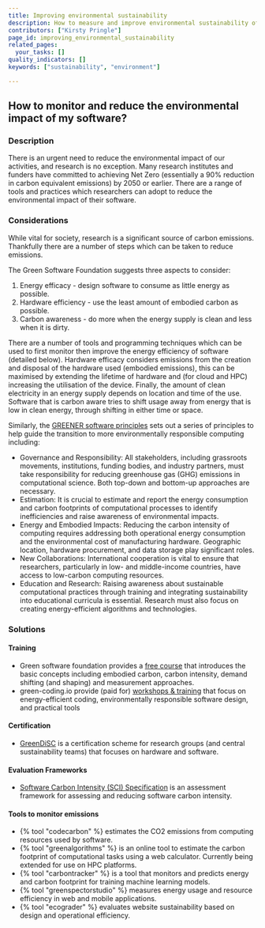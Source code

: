 ```yaml
---
title: Improving environmental sustainability
description: How to measure and improve environmental sustainability of software?
contributors: ["Kirsty Pringle"]
page_id: improving_environmental_sustainability
related_pages:
  your_tasks: []
quality_indicators: []
keywords: ["sustainability", "environment"]

---
```


## How to monitor and reduce the environmental impact of my software?

### Description

There is an urgent need to reduce the environmental impact of our activities, and research is no exception.
Many research institutes and funders have committed to achieving Net Zero (essentially a 90% reduction in carbon equivalent emissions) by 2050 or earlier.
There are a range of tools and practices which researchers can adopt to reduce the environmental impact of their software.

### Considerations

While vital for society, research is a significant source of carbon emissions.
Thankfully there are a number of steps which can be taken to reduce emissions.

The Green Software Foundation suggests three aspects to consider:

1. Energy efficacy - design software to consume as little energy as possible.
2. Hardware efficiency - use the least amount of embodied carbon as possible.
3. Carbon awareness - do more when the energy supply is clean and less when it is dirty.

There are a number of tools and programming techniques which can be used to first monitor then improve the energy efficiency of software (detailed below).
Hardware efficacy considers emissions from the creation and disposal of the hardware used (embodied emissions), this can be maximised by extending the lifetime of hardware and (for cloud and HPC) increasing the utilisation of the device.
Finally, the amount of clean electricity in an energy supply depends on location and time of the use.
Software that is carbon aware tries to shift usage away from energy that is low in clean energy, through shifting in either time or space.

Similarly, the [GREENER software principles](https://www.nature.com/articles/s43588-023-00461-y) sets out a series of principles to help guide the  transition to more environmentally responsible computing including:

* Governance and Responsibility: All stakeholders, including grassroots movements, institutions, funding bodies, and industry partners, must take responsibility for reducing greenhouse gas (GHG) emissions in computational science. Both top-down and bottom-up approaches are necessary.
* Estimation: It is crucial to estimate and report the energy consumption and carbon footprints of computational processes to identify inefficiencies and raise awareness of environmental impacts.
* Energy and Embodied Impacts: Reducing the carbon intensity of computing requires addressing both operational energy consumption and the environmental cost of manufacturing hardware. Geographic location, hardware procurement, and data storage play significant roles.
* New Collaborations: International cooperation is vital to ensure that researchers, particularly in low- and middle-income countries, have access to low-carbon computing resources.
* Education and Research: Raising awareness about sustainable computational practices through training and integrating sustainability into educational curricula is essential. Research must also focus on creating energy-efficient algorithms and technologies.


### Solutions

#### Training

* Green software foundation provides a [free course](https://learn.greensoftware.foundation/introduction) that introduces the basic concepts including embodied carbon, carbon intensity, demand shifting (and shaping) and measurement approaches.
* green-coding.io provide (paid for) [workshops & training](https://www.green-coding.io/services/workshops-and-trainings) that focus on energy-efficient coding, environmentally responsible software design, and practical tools 

#### Certification

* [GreenDiSC](https://www.software.ac.uk/GreenDiSC) is a certification scheme for research groups (and central sustainability teams) that focuses on hardware and software.  

#### Evaluation Frameworks
* [Software Carbon Intensity (SCI) Specification](https://sci.greensoftware.foundation/) is an assessment framework for assessing and reducing software carbon intensity.

#### Tools to monitor emissions

* {% tool "codecarbon" %} estimates the CO2 emissions from computing resources used by software. 
* {% tool "greenalgorithms" %} is an online tool to estimate the carbon footprint of computational tasks using a web calculator. Currently being extended for use on HPC platforms. 
* {% tool "carbontracker" %} is a tool that monitors and predicts energy and carbon footprint for training machine learning models.
* {% tool "greenspectorstudio" %} measures energy usage and resource efficiency in web and mobile applications.
* {% tool "ecograder" %} evaluates website sustainability based on design and operational efficiency.
